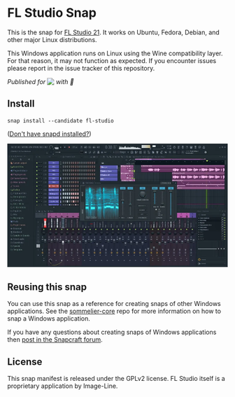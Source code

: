 # FL Studio Snap

This is the snap for [FL Studio 21](https://www.image-line.com/fl-studio/). It works on Ubuntu, Fedora, Debian, and other major Linux distributions.

This Windows application runs on Linux using the Wine compatibility layer. For that reason, it may not function as expected. If you encounter issues please report in the issue tracker of this repository.

*Published for <img src="http://anything.codes/slack-emoji-for-techies/emoji/tux.png" align="top" width="24" /> with :gift_heart:*

## Install

```shell
snap install --candidate fl-studio
```

([Don't have snapd installed?](https://snapcraft.io/docs/core/install))

![FL Studio](screenshot.png?raw=true "FL Studio")

## Reusing this snap

You can use this snap as a reference for creating snaps of other Windows applications. See the [sommelier-core](https://github.com/snapcrafters/sommelier-core) repo for more information on how to snap a Windows application.

If you have any questions about creating snaps of Windows applications then [post in the Snapcraft forum](https://forum.snapcraft.io).

## License

This snap manifest is released under the GPLv2 license. FL Studio itself is a proprietary application by Image-Line.
